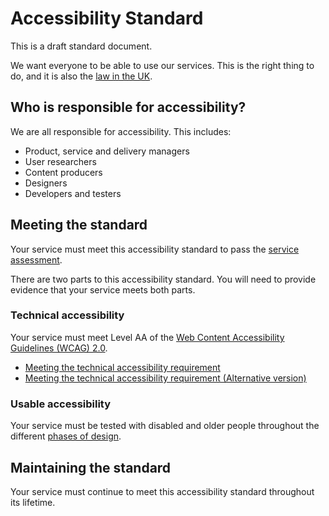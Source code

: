 # Accessibility Standard

This is a draft standard document. 

We want everyone to be able to use our services. This is the right thing to do, and it is also the [law in the UK](http://www.legislation.gov.uk/ukpga/2010/15/contents).

## Who is responsible for accessibility?

We are all responsible for accessibility. This includes:
* Product, service and delivery managers
* User researchers
* Content producers
* Designers
* Developers and testers


## Meeting the standard

Your service must meet this accessibility standard to pass the [service assessment](https://www.gov.uk/service-manual/service-assessments/check-if-you-need-a-service-assessment).

There are two parts to this accessibility standard. You will need to provide evidence that your service meets both parts.

### Technical accessibility

Your service must meet Level AA of the [Web Content Accessibility Guidelines (WCAG) 2.0](https://www.w3.org/WAI/intro/wcag.php).


* [Meeting the technical accessibility requirement](technical.md)
* [Meeting the technical accessibility requirement (Alternative version)](technical-alt.md)

### Usable accessibility

Your service must be tested with disabled and older people throughout the different [phases of design](https://www.gov.uk/service-manual/phases).

## Maintaining the standard

Your service must continue to meet this accessibility standard throughout its lifetime.
